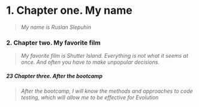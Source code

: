 # **1. Chapter one**. My name
>*My name is Ruslan Slepuhin*

### 2. Chapter two. My favorite film 
>*My favorite film is Shutter Island.*
>*Everything is not what it seems at once. And often you have to make unpopular decisions.*

##### 23 Chapter three. After the bootcamp
>*After the bootcamp, I will know the methods and approaches to code testing, which will allow me to be effective for Evolution*
